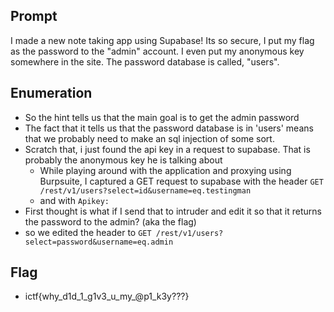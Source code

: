 ## Prompt 
I made a new note taking app using Supabase! Its so secure, I put my flag as the password to the "admin" account. I even put my anonymous key somewhere in the site. The password database is called, "users".

## Enumeration
- So the hint tells us that the main goal is to get the admin password
- The fact that it tells us that the password database is in 'users' means that we probably need to make an sql injection of some sort.
- Scratch that, i just found the api key in a request to supabase. That is probably the anonymous key he is talking about
	- While playing around with the application and proxying using Burpsuite, I captured a GET request to supabase with the header `GET /rest/v1/users?select=id&username=eq.testingman`
	- and with `Apikey:`
- First thought is what if I send that to intruder and edit it so that it returns the password to the admin? (aka the flag)
- so we edited the header to `GET /rest/v1/users?select=password&username=eq.admin`

## Flag
- ictf{why_d1d_1_g1v3_u_my_@p1_k3y???}